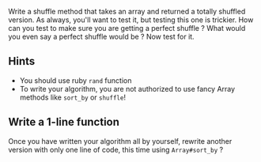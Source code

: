 Write a shuffle method that takes an array and returned a totally shuffled version. As always, you'll want to test it, but testing this one is trickier. How can you test to make sure you are getting a perfect shuffle ? What would you even say a perfect shuffle would be ? Now test for it.

## Hints
* You should use ruby `rand` function
* To write your algorithm, you are not authorized to use fancy Array methods like `sort_by` or `shuffle`!

## Write a 1-line function
Once you have written your algorithm all by yourself, rewrite another version with only one line of code, this time using `Array#sort_by` ?
